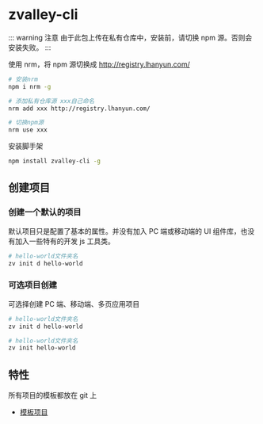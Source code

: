 # zvalley-cli

::: warning 注意
由于此包上传在私有仓库中，安装前，请切换 npm 源。否则会安装失败。
:::

使用 nrm，将 npm 源切换成 http://registry.lhanyun.com/

```bash
# 安装nrm
npm i nrm -g

# 添加私有仓库源 xxx自己命名
nrm add xxx http://registry.lhanyun.com/

# 切换npm源
nrm use xxx
```

安装脚手架

```bash
npm install zvalley-cli -g
```

## 创建项目

### 创建一个默认的项目

默认项目只是配置了基本的属性。并没有加入 PC 端或移动端的 UI 组件库，也没有加入一些特有的开发 js 工具类。

```bash
# hello-world文件夹名
zv init d hello-world
```

### 可选项目创建

可选择创建 PC 端、移动端、多页应用项目

```bash
# hello-world文件夹名
zv init d hello-world
```

```bash
# hello-world文件夹名
zv init hello-world
```

## 特性

所有项目的模板都放在 git 上

- [模板项目](https://github.com/122687220/web-template)
